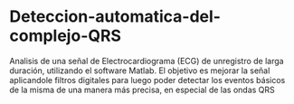 # Deteccion-automatica-del-complejo-QRS
Analisis de una señal de Electrocardiograma (ECG) de unregistro de larga duración, utilizando el software Matlab. El objetivo es mejorar la señal aplicandole filtros digitales para luego poder detectar los eventos básicos de la misma de una manera más precisa, en especial de las ondas QRS
